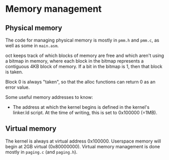 # Memory management

## Physical memory

The code for managing physical memory is mostly in `pmm.h` and `pmm.c`,
as well as some in `main.asm`.

oct keeps track of which blocks of memory are free and which aren't using
a bitmap in memory, where each block in the bitmap represents a contiguous
4KB block of memory. If a bit in the bitmap is 1, then that block is taken.

Block 0 is always "taken", so that the alloc functions can return 0 as an
error value.

Some useful memory addresses to know:
 - The address at which the kernel begins is defined in the kernel's linker.ld 
    script. At the time of writing, this is set to 0x100000 (=1MB).

## Virtual memory

The kernel is always at virtual address 0x100000. Userspace memory will begin
at 2GB virtual (0x80000000). Virtual memory management is done mostly in
`paging.c` (and `paging.h`).